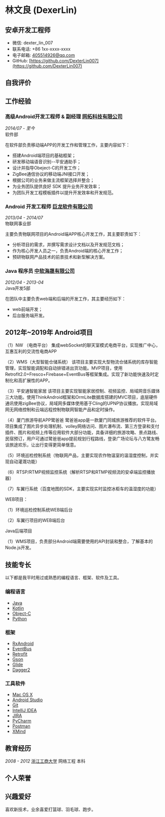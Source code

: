 # 林文良 (DexerLin)

## 安卓开发工程师

- 微信: dexter_lin_007
- 联系电话: +86 1xx-xxxx-xxxx
- 电子邮箱: [405514926@qq.com](405514926@qq.com)
- GitHub: [https://github.com/DexterLin007](https://github.com/DexterLin007)


## 自我评价




## 工作经验

### **高级Android开发工程师 & 副经理** [网拓科技有限公司](http://www.win-too.com)

*2014/07 - 至今*   
软件部

在软件部负责移动端APP的开发工作和管理工作，主要内容如下：

* 搭建Android端项目的基础框架；
* 研发移动端语音识别--平安通助手；
* 设计并指导Obeject-C的开发工作；
* ZigBee通信协议的移动端JNI接口开发；
* 根据公司的业务来做主流框架选择并整合；
* 为业务团队提供良好 SDK 提升业务开发效率；
* 为团队开发工程模板插件以提升开发效率和开发规范。


### **Android 开发工程师** [巨龙软件有限公司](http://www.dragonsoft.com.cn/)

*2013/04 - 2014/07*  
物联网事业部

主要负责物联网项目的Android端APP核心开发工作，其主要职责如下：

* 分析项目的需求，并撰写需求设计文档以及开发规范文档；
* 作为核心开发人员之一，负责Android端的核心开发工作；
* 预研物联网产品技术的前景技术和新型解决方案。

### **Java 程序员** [中软海晟有限公司](http://www.hsit.com.cn)


*2012/04 - 2013-04*  
Java开发5部

在团队中主要负责web端和后端的开发工作，其主要经历如下：

* web前端开发；
* 后台服务端开发。

## 2012年~2019年 Android项目
（1）NW （电商平台）
 集成webSocket的聊天室模式电商平台，实现推广中心，互惠互利的交流性电商APP
 
（2）WMS（大型智能仓储系统）
该项目主要实现大型物流仓储系统的库存智能管理，实现智能调配和自动排错进出货功能。MVP项目，使用Retrofit2.0+Fresco+Firebase+EventBus等框架集成。实现了新功能快速及时定制化和高扩展性的APP。

（3）平安通智能家居
该项目主要实现智能家居控制、视频监控、局域网音乐媒体三大功能。使用ThinkAndroid框架和OrmLite数据库搭建的MVC项目，底层硬件通讯使用zigBee协议，局域网多媒体使用基于Cling的UPNP协议播放。实现局域网无网络控制和云端远程控制物联网智能产品和定时操作。

（4）厦门旅游导航APP鹭爸爸
鹭爸爸app是一款厦门同城旅游推荐的软件平台。项目集成了图片异步处理机制、volley网络访问、图片瀑布流、第三方登录和支付插件、图片和视频上传等应用软件大部分功能，具备详细的旅游攻略、景点路线、民宿预订，用户可通过鹭爸爸app提前规划行程路线，登录广场论坛与八方鹭友畅谈旅途欢乐，让出行变得更简单惬意。

（5）环境巡检控制系统（物联网产品，主要实现农作物温室的温湿度控制，并实现自动灌溉功能）

（6）RTSP/RTMP视频监控系统（解析RTSP和RTMP视频流的安卓端监控播放器）

（7）车翼行系统（百度地图的SDK，主要实现实时监控冰柜车的温湿度的功能）

WEB项目：

（1）环境巡检控制系统WEB端后台

（2）车翼行项目的WEB端后台

Java后端项目

（1）WMS项目，负责部分Android端需要使用的API封装和整合，了解基本的Node.js开发。

## 技能专长

以下都是我平时用过或熟悉的编程语言、框架、软件及工具。

### 编程语言

- [Java](https://www.java.com)
- [Kotlin](http://kotlinlang.org)
- [Object-C](http://kotlinlang.org)
- [Python](https://www.python.org)


### 框架

- [RxAndroid](https://github.com/ReactiveX/RxAndroid)
- [EventBus](https://github.com/greenrobot/EventBus)
- [Retrofit](https://github.com/square/retrofit)
- [Gson](https://github.com/google/gson)
- [Glide](https://github.com/bumptech/glide)
- [Dagger2](https://github.com/google/dagger)


### 工具软件

- [Mac OS X](http://apple.com/macosx)
- [Android Studio](https://developer.android.com/studio/index.html?hl=zh-cn)
- [Git](https://git-scm.com)
- [IntelliJ IDEA](https://www.jetbrains.com/idea)
- [JIRA](https://www.atlassian.com/software/jira)
- [PyCharm](https://www.jetbrains.com/pycharm)
- [Postman](https://www.getpostman.com)
- [XMind](https://www.xmind.cn)


## 教育经历

*2008 - 2012* [浙江工商大学](http://www.hzic.edu.cn/) 网络工程 本科


## 个人荣誉


## 兴趣爱好

喜欢新技术，业余喜爱打篮球、羽毛球、跑步。
